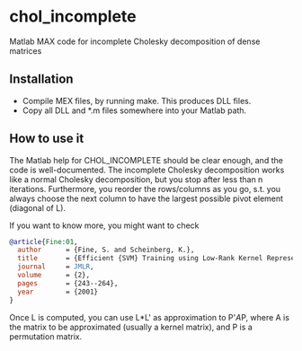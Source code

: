 # chol_incomplete
Matlab MAX code for incomplete Cholesky decomposition of dense matrices


## Installation

- Compile MEX files, by running make. This produces DLL files.
- Copy all DLL and *.m files somewhere into your Matlab path.

## How to use it

The Matlab help for CHOL_INCOMPLETE should be clear enough, and the code is well-documented. The incomplete Cholesky decomposition works like a normal Cholesky decomposition, but you stop after less than n iterations. Furthermore, you reorder the rows/columns as you go, s.t. you always choose the next column to have the largest possible pivot element (diagonal of L).

If you want to know more, you might want to check

```bibtex
@article{Fine:01,
  author      = {Fine, S. and Scheinberg, K.},
  title       = {Efficient {SVM} Training using Low-Rank Kernel Representations},
  journal     = JMLR,
  volume      = {2},
  pages       = {243--264},
  year        = {2001}
}
```

Once L is computed, you can use L*L' as approximation to P'*A*P, where A is the matrix to be approximated (usually a kernel matrix), and P is a permutation matrix.
